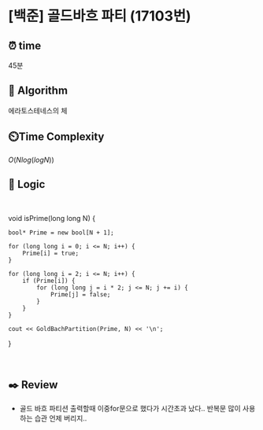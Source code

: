 # [백준] 골드바흐 파티 (17103번)

## ⏰  **time**

45분

## :pushpin: **Algorithm**

에라토스테네스의 체

## ⏲️**Time Complexity**

$O(Nlog(logN))$

## :round_pushpin: **Logic**
<br/>

void isPrime(long long N) {

	bool* Prime = new bool[N + 1];

	for (long long i = 0; i <= N; i++) {
		Prime[i] = true;
	}

	for (long long i = 2; i <= N; i++) {
		if (Prime[i]) {
			for (long long j = i * 2; j <= N; j += i) {
				Prime[j] = false;
			}
		}
	}

	cout << GoldBachPartition(Prime, N) << '\n';
 
}

<br/>
   

## :black_nib: **Review**
- 골드 바흐 파티션 출력할때 이중for문으로 했다가 시간초과 났다.. 반복문 많이 사용하는 습관 언제 버리지..
